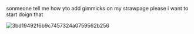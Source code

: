 sonmeone tell me how yto add gimmicks on my strawpage please i want to start doign that

![3bd19492f6b9c7457324a0759562b256](https://github.com/user-attachments/assets/19836ac9-f7d9-47b8-8925-b0471ec64b0e)

